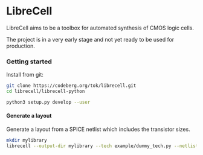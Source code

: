 # LibreCell
LibreCell aims to be a toolbox for automated synthesis of CMOS logic cells.

The project is in a very early stage and not yet ready to be used for production.


### Getting started

Install from git:
```sh
git clone https://codeberg.org/tok/librecell.git
cd librecell/librecell-python

python3 setup.py develop --user
```

#### Generate a layout
Generate a layout from a SPICE netlist which includes the transistor sizes.
```sh
mkdir mylibrary
librecell --output-dir mylibrary --tech example/dummy_tech.py --netlist examples/cells.sp --cell AND2X1
```


